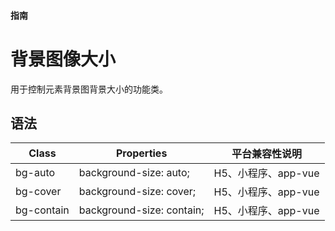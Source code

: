 #### <span class="text-lg text-gray-500 font-normal">指南</span>

<div class="w-screen"></div>

# 背景图像大小
<a-typography-text>
    用于控制元素背景图背景大小的功能类。
</a-typography-text>

<CssPrefix />

## 语法
| Class | Properties | 平台兼容性说明
| --- | --- | ---
| <a-link status="success">bg-auto</a-link> | <a-link>background-size: auto;</a-link> | H5、小程序、app-vue
| <a-link status="success">bg-cover</a-link> | <a-link>background-size: cover;</a-link> | H5、小程序、app-vue
| <a-link status="success">bg-contain</a-link> | <a-link>background-size: contain;</a-link> | H5、小程序、app-vue